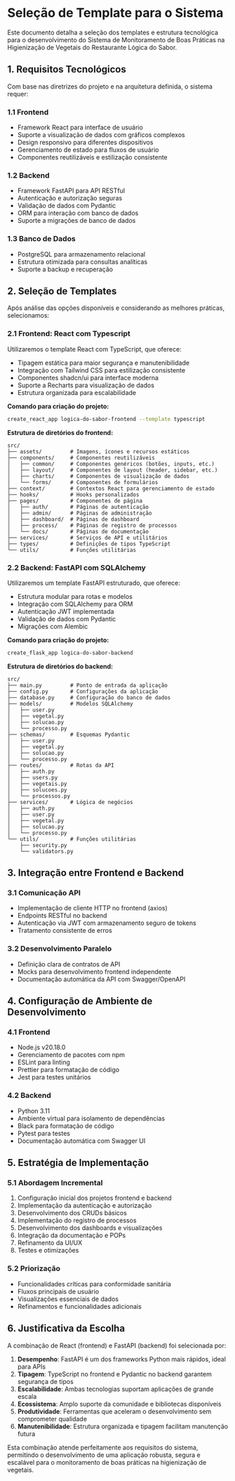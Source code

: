 # Seleção de Template para o Sistema

Este documento detalha a seleção dos templates e estrutura tecnológica para o desenvolvimento do Sistema de Monitoramento de Boas Práticas na Higienização de Vegetais do Restaurante Lógica do Sabor.

## 1. Requisitos Tecnológicos

Com base nas diretrizes do projeto e na arquitetura definida, o sistema requer:

### 1.1 Frontend
- Framework React para interface de usuário
- Suporte a visualização de dados com gráficos complexos
- Design responsivo para diferentes dispositivos
- Gerenciamento de estado para fluxos de usuário
- Componentes reutilizáveis e estilização consistente

### 1.2 Backend
- Framework FastAPI para API RESTful
- Autenticação e autorização seguras
- Validação de dados com Pydantic
- ORM para interação com banco de dados
- Suporte a migrações de banco de dados

### 1.3 Banco de Dados
- PostgreSQL para armazenamento relacional
- Estrutura otimizada para consultas analíticas
- Suporte a backup e recuperação

## 2. Seleção de Templates

Após análise das opções disponíveis e considerando as melhores práticas, selecionamos:

### 2.1 Frontend: React com Typescript

Utilizaremos o template React com TypeScript, que oferece:
- Tipagem estática para maior segurança e manutenibilidade
- Integração com Tailwind CSS para estilização consistente
- Componentes shadcn/ui para interface moderna
- Suporte a Recharts para visualização de dados
- Estrutura organizada para escalabilidade

**Comando para criação do projeto:**
```bash
create_react_app logica-do-sabor-frontend --template typescript
```

**Estrutura de diretórios do frontend:**
```
src/
├── assets/         # Imagens, ícones e recursos estáticos
├── components/     # Componentes reutilizáveis
│   ├── common/     # Componentes genéricos (botões, inputs, etc.)
│   ├── layout/     # Componentes de layout (header, sidebar, etc.)
│   ├── charts/     # Componentes de visualização de dados
│   └── forms/      # Componentes de formulários
├── context/        # Contextos React para gerenciamento de estado
├── hooks/          # Hooks personalizados
├── pages/          # Componentes de página
│   ├── auth/       # Páginas de autenticação
│   ├── admin/      # Páginas de administração
│   ├── dashboard/  # Páginas de dashboard
│   ├── process/    # Páginas de registro de processos
│   └── docs/       # Páginas de documentação
├── services/       # Serviços de API e utilitários
├── types/          # Definições de tipos TypeScript
└── utils/          # Funções utilitárias
```

### 2.2 Backend: FastAPI com SQLAlchemy

Utilizaremos um template FastAPI estruturado, que oferece:
- Estrutura modular para rotas e modelos
- Integração com SQLAlchemy para ORM
- Autenticação JWT implementada
- Validação de dados com Pydantic
- Migrações com Alembic

**Comando para criação do projeto:**
```bash
create_flask_app logica-do-sabor-backend
```

**Estrutura de diretórios do backend:**
```
src/
├── main.py         # Ponto de entrada da aplicação
├── config.py       # Configurações da aplicação
├── database.py     # Configuração do banco de dados
├── models/         # Modelos SQLAlchemy
│   ├── user.py
│   ├── vegetal.py
│   ├── solucao.py
│   └── processo.py
├── schemas/        # Esquemas Pydantic
│   ├── user.py
│   ├── vegetal.py
│   ├── solucao.py
│   └── processo.py
├── routes/         # Rotas da API
│   ├── auth.py
│   ├── users.py
│   ├── vegetais.py
│   ├── solucoes.py
│   └── processos.py
├── services/       # Lógica de negócios
│   ├── auth.py
│   ├── user.py
│   ├── vegetal.py
│   ├── solucao.py
│   └── processo.py
└── utils/          # Funções utilitárias
    ├── security.py
    └── validators.py
```

## 3. Integração entre Frontend e Backend

### 3.1 Comunicação API
- Implementação de cliente HTTP no frontend (axios)
- Endpoints RESTful no backend
- Autenticação via JWT com armazenamento seguro de tokens
- Tratamento consistente de erros

### 3.2 Desenvolvimento Paralelo
- Definição clara de contratos de API
- Mocks para desenvolvimento frontend independente
- Documentação automática da API com Swagger/OpenAPI

## 4. Configuração de Ambiente de Desenvolvimento

### 4.1 Frontend
- Node.js v20.18.0
- Gerenciamento de pacotes com npm
- ESLint para linting
- Prettier para formatação de código
- Jest para testes unitários

### 4.2 Backend
- Python 3.11
- Ambiente virtual para isolamento de dependências
- Black para formatação de código
- Pytest para testes
- Documentação automática com Swagger UI

## 5. Estratégia de Implementação

### 5.1 Abordagem Incremental
1. Configuração inicial dos projetos frontend e backend
2. Implementação da autenticação e autorização
3. Desenvolvimento dos CRUDs básicos
4. Implementação do registro de processos
5. Desenvolvimento dos dashboards e visualizações
6. Integração da documentação e POPs
7. Refinamento da UI/UX
8. Testes e otimizações

### 5.2 Priorização
- Funcionalidades críticas para conformidade sanitária
- Fluxos principais de usuário
- Visualizações essenciais de dados
- Refinamentos e funcionalidades adicionais

## 6. Justificativa da Escolha

A combinação de React (frontend) e FastAPI (backend) foi selecionada por:

1. **Desempenho**: FastAPI é um dos frameworks Python mais rápidos, ideal para APIs
2. **Tipagem**: TypeScript no frontend e Pydantic no backend garantem segurança de tipos
3. **Escalabilidade**: Ambas tecnologias suportam aplicações de grande escala
4. **Ecossistema**: Amplo suporte da comunidade e bibliotecas disponíveis
5. **Produtividade**: Ferramentas que aceleram o desenvolvimento sem comprometer qualidade
6. **Manutenibilidade**: Estrutura organizada e tipagem facilitam manutenção futura

Esta combinação atende perfeitamente aos requisitos do sistema, permitindo o desenvolvimento de uma aplicação robusta, segura e escalável para o monitoramento de boas práticas na higienização de vegetais.
